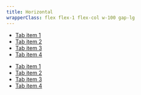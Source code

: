 ```yaml
---
title: Horizontal
wrapperClass: flex flex-1 flex-col w-100 gap-lg
---
```


<nav class="vv-nav 
            vv-nav--tabs">
    <ul class="vv-nav__menu" role="menu">
        <li class="vv-nav__item">
            <a
                class="vv-nav__item-label"
                tabindex="0"
                href="#">
                Tab item 1
            </a>
        </li>
        <li class="vv-nav__item">
            <a
                class="vv-nav__item-label current"
                tabindex="0"
                href="#">
                Tab item 2
            </a>
        </li>
        <li class="vv-nav__item">
            <a
                class="vv-nav__item-label"
                tabindex="0"
                href="#">
                Tab item 3
            </a>
        </li>
        <li class="vv-nav__item">
            <a
                class="vv-nav__item-label"
                tabindex="0"
                href="#">
                Tab item 4
            </a>
        </li>
    </ul>
</nav>

<nav class="vv-nav 
            vv-nav--tabs 
            vv-nav--full">
    <ul class="vv-nav__menu" role="menu">
        <li class="vv-nav__item">
            <a
                class="vv-nav__item-label"
                tabindex="0"
                href="#">
                Tab item 1
            </a>
        </li>
        <li class="vv-nav__item">
            <a
                class="vv-nav__item-label current"
                tabindex="0"
                href="#">
                Tab item 2
            </a>
        </li>
        <li class="vv-nav__item">
            <a
                class="vv-nav__item-label"
                tabindex="0"
                href="#">
                Tab item 3
            </a>
        </li>
        <li class="vv-nav__item">
            <a
                class="vv-nav__item-label"
                tabindex="0"
                href="#">
                Tab item 4
            </a>
        </li>
    </ul>
</nav>
